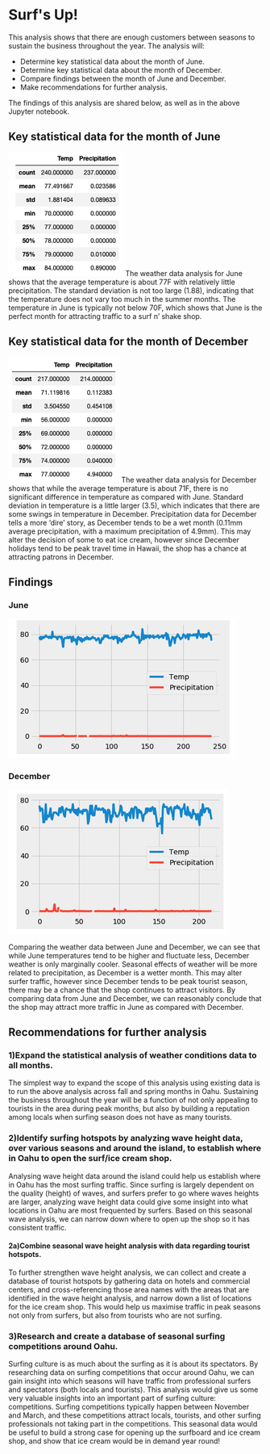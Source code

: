 # Surf's Up!

This analysis shows that there are enough customers between seasons to sustain the business throughout the year. The analysis will:
* Determine key statistical data about the month of June.
* Determine key statistical data about the month of December.
* Compare findings between the month of June and December.
* Make recommendations for further analysis.

The findings of this analysis are shared below, as well as in the above Jupyter notebook.

## Key statistical data for the month of June
![MyImage](June_Stats1.png)
The weather data analysis for June shows that the average temperature is about 77F with relatively little precipitation. The standard deviation is not too large (1.88), indicating that the temperature does not vary too much in the summer months. The temperature in June is typically not below 70F, which shows that June is the perfect month for attracting traffic to a surf n’ shake shop.

## Key statistical data for the month of December
![MyImage](Dec_Stats1.png)
The weather data analysis for December shows that while the average temperature is about 71F, there is no significant difference in temperature as compared with June. Standard deviation in temperature is a little larger (3.5), which indicates that there are some swings in temperature in December. Precipitation data for December tells a more ‘dire’ story, as December tends to be a wet month (0.11mm average precipitation, with a maximum precipitation of 4.9mm). This may alter the decision of some to eat ice cream, however since December holidays tend to be peak travel time in Hawaii, the shop has a chance at attracting patrons in December. 

## Findings
### June
![MyImage](June_Graph.png)
### December
![MyImage](Dec_Graph.png)

Comparing the weather data between June and December, we can see that while June temperatures tend to be higher and fluctuate less, December weather is only marginally cooler. Seasonal effects of weather will be more related to precipitation, as December is a wetter month. This may alter surfer traffic, however since December tends to be peak tourist season, there may be a chance that the shop continues to attract visitors. By comparing data from June and December, we can reasonably conclude that the shop may attract more traffic in June as compared with December.

## Recommendations for further analysis

### 1)Expand the statistical analysis of weather conditions data to all months.
The simplest way to expand the scope of this analysis using existing data is to run the above analysis across fall and spring months in Oahu. Sustaining the business throughout the year will be a function of not only appealing to tourists in the area during peak months, but also by building a reputation among locals when surfing season does not have as many tourists.

### 2)Identify surfing hotspots by analyzing wave height data, over various seasons and around the island, to establish where in Oahu to open the surf/ice cream shop.
Analysing wave height data around the island could help us establish where in Oahu has the most surfing traffic. Since surfing is largely dependent on the quality (height) of waves, and surfers prefer to go where waves heights are larger, analyzing wave height data could give some insight into what locations in Oahu are most frequented by surfers. Based on this seasonal wave analysis, we can narrow down where to open up the shop so it has consistent traffic.

#### 2a)Combine seasonal wave height analysis with data regarding tourist hotspots.
To further strengthen wave height analysis, we can collect and create a database of tourist hotspots by gathering data on hotels and commercial centers, and cross-referencing those area names with the areas that are identified in the wave height analysis, and narrow down a list of locations for the ice cream shop. This would help us maximise traffic in peak seasons not only from surfers, but also from tourists who are not surfing.

### 3)Research and create a database of seasonal surfing competitions around Oahu.
Surfing culture is as much about the surfing as it is about its spectators. By researching data on surfing competitions that occur around Oahu, we can gain insight into which seasons will have traffic from professional surfers and spectators (both locals and tourists). This analysis would give us some very valuable insights into an important part of surfing culture: competitions. Surfing competitions typically happen between November and March, and these competitions attract locals, tourists, and other surfing professionals not taking part in the competitions. This seasonal data would be useful to build a strong case for opening up the surfboard and ice cream shop, and show that ice cream would be in demand year round!
